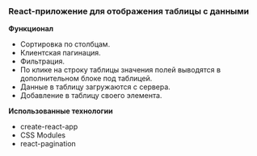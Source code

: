### React-приложение для отображения таблицы с данными

**Функционал**

- Сортировка по столбцам.
- Клиентская пагинация.
- Фильтрация.
- По клике на строку таблицы значения полей выводятся в дополнительном блоке под таблицей.
- Данные в таблицу загружаются с сервера.
- Добавление в таблицу своего элемента.

**Использованные технологии**

- create-react-app
- CSS Modules
- react-pagination
